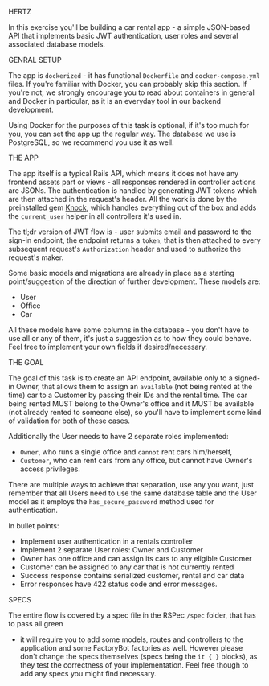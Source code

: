 HERTZ

In this exercise you'll be building a car rental app - a simple JSON-based API
that implements basic JWT authentication, user roles and several associated
database models.

GENRAL SETUP

The app is `dockerized` - it has functional `Dockerfile` and `docker-compose.yml` files.
If you're familiar with Docker, you can probably skip this section. If you're not,
we strongly encourage you to read about containers in general and Docker in
particular, as it is an everyday tool in our backend development.

Using Docker for the purposes of this task is optional, if it's too much for you,
you can set the app up the regular way. The database we use is PostgreSQL, so we
recommend you use it as well.

THE APP

The app itself is a typical Rails API, which means it does not have any frontend
assets part or views - all responses rendered in controller actions are JSONs.
The authentication is handled by generating JWT tokens which are then attached in the request's
header. All the work is done by the preinstalled gem [Knock](https://github.com/nsarno/knock), which
handles everything out of the box and adds the `current_user` helper in all controllers it's
used in.

The tl;dr version of JWT flow is - user submits email and password to the sign-in endpoint,
the endpoint returns a `token`, that is then attached to every subsequent request's
`Authorization` header and used to authorize the request's maker.

Some basic models and migrations are already in place as a starting point/suggestion
of the direction of further development. These models are:

- User
- Office
- Car

All these models have some columns in the database - you don't have to use all or any of them,
it's just a suggestion as to how they could behave. Feel free to implement your own
fields if desired/necessary.

THE GOAL

The goal of this task is to create an API endpoint, available only to a signed-in
Owner, that allows them to assign an `available` (not being rented at the time)
car to a Customer by passing their IDs and the rental time. The car being rented
 MUST belong to the Owner's office and it MUST be available (not already rented to
  someone else), so you'll have to implement some kind of validation for both of these cases.

Additionally the User needs to have 2 separate roles implemented:
- `Owner`, who runs a single office and `cannot` rent cars him/herself,
- `Customer`, who can rent cars from any office, but cannot have Owner's access privileges.

There are multiple ways to achieve that separation, use any you want, just remember that
all Users need to use the same database table and the User model as it employs the
`has_secure_password` method used for authentication.

In bullet points:
- Implement user authentication in a rentals controller
- Implement 2 separate User roles: Owner and Customer
- Owner has one office and can assign its cars to any eligible Customer
- Customer can be assigned to any car that is not currently rented
- Success response contains serialized customer, rental and car data
- Error responses have 422 status code and error messages.

SPECS

The entire flow is covered by a spec file in the RSPec `/spec` folder, that has to pass all green
- it will require you to add some models, routes and controllers to the application and some
FactoryBot factories as well. However please don't change the specs themselves (specs
being the `it { }` blocks), as they test the correctness of your implementation. Feel free though
to add any specs you might find necessary.










